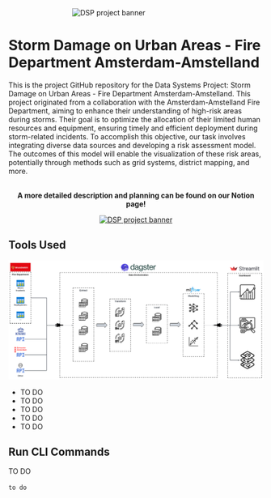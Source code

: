 <img src="https://images.unsplash.com/photo-1624692630016-78ac2e23f6f0?ixlib=rb-4.0.3&q=85&fm=jpg&crop=entropy&cs=srgb&w=3600" alt="DSP project banner" title="Storm Damage on Urban Areas - Fire Department Amsterdam-Amstelland" style="object-fit: cover; display: block; margin-left: auto; margin-right: auto; width: 50%" />

# Storm Damage on Urban Areas - Fire Department Amsterdam-Amstelland

This is the project GitHub repository for the Data Systems Project: Storm Damage on Urban Areas - Fire Department Amsterdam-Amstelland.
This project originated from a collaboration with the Amsterdam-Amstelland Fire Department, aiming to enhance their understanding of high-risk areas during storms. Their goal is to optimize the allocation of their limited human resources and equipment, ensuring timely and efficient deployment during storm-related incidents. To accomplish this objective, our task involves integrating diverse data sources and developing a risk assessment model. The outcomes of this model will enable the visualization of these risk areas, potentially through methods such as grid systems, district mapping, and more.
<br/><br/>

<div style="text-align:center">
<p><strong>A more detailed description and planning can be found on our Notion page!</strong></p>
<a href="https://www.notion.so/Storm-Damage-on-Urban-Areas-Fire-Department-Amsterdam-Amstelland-d1496da5dfee4811b19711fb884cc01f?pvs=4"><img src="https://upload.wikimedia.org/wikipedia/commons/thumb/e/e9/Notion-logo.svg/1024px-Notion-logo.svg.png" alt="DSP project banner" title="Storm Damage on Urban Areas - Fire Department Amsterdam-Amstelland" width="50" height="50" style="flex " /></a></div>

## Tools Used

![Project Solution Diagram](./images/Project-Solution-Diagram.svg)

- TO DO
- TO DO
- TO DO
- TO DO
- TO DO

## Run CLI Commands

TO DO

`to do`
